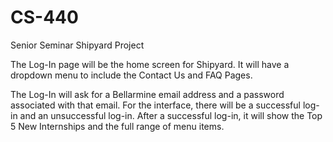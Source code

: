 # CS-440
Senior Seminar Shipyard Project

The Log-In page will be the home screen for Shipyard. It will have a dropdown menu to include the Contact Us and FAQ Pages. 

The Log-In will ask for a Bellarmine email address and a password associated with that email. For the interface, there will be a successful log-in and an unsuccessful log-in. After a successful log-in, it will show the Top 5 New Internships and the full range of menu items.
